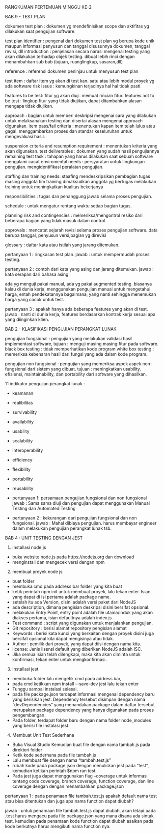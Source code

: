 RANGKUMAN PERTEMUAN MINGGU KE-2

BAB 9 - TEST PLAN

dokumen test plan : dokumen yg mendefinisikan scope dan aktifitas yg dilakukan 
saat pengujian software.

test plan identifier : pengenal dari dokumen test plan yg berupa kode unik
maupun informasi penyusun dan tanggal disusunnya dokumen, tanggal revisi, dll
introduction : penjelasan secara narasi mengenai testing yang akan dilakukan
terhadap objek testing. dibuat lebih rinci dengan menambahkan sub bab (tujuan, 
ruanglingkup, sasaran,dll)

reference : referensi dokumen peninjau untuk menyusun test plan

test item : daftar item yg akan di test kan. satu atau lebih modul proyek yg ada
software risk issue : kemungkinan terjadinya hal hal tidak pasti

features to be test: fitur yg akan diuji. memuat rincian fitur.
features not to be test : lingkup fitur yang tidak diujikan, dapat ditambahkan
alasan mengapa tidak diujikan.

approach : bagian untuk memberi deskripsi mengenai cara yang dilakukan untuk melaksanakan testing
dan disertai alasan mengenai approach digunakan.
item pass/fail criteria : menentukan kapan item telah lulus atau gagal. menggambarkan
proses dan standar keseluruhan untuk mengevaluasi hasil.

suspension criteria and resumption requirement : menentukan kriteria yang akan digunakan.
test deliverables : dokumen yang sudah hasil pengujiannya
remaining test task : tahapan yang harus dilakukan saat sebuah software mengalami cacat
enviromental needs : persyaratan untuk lingkungan pengujian. mengidentifikasi 
peralatan pengujian.

staffing dan training needs: staafing mendeskripsikan pembagian tugas masing anggota tim
training dimaksudkan anggota yg bertugas melakukan training untuk meningkatkan 
kualitas bekerjanya

responsibilities : tugas dan penanggung jawab selama proses pengujian.

schedule : untuk mengatur rentang waktu setiap bagian tugas.

planning risk and contingencies : memeriksa/mengontrol resiko dari beberapa bagian yang tidak masuk dalam
control.

approvals : mencatat sejarah revisi selama proses pengujian software. data berupa tanggal, penyusun versi,bagian yg direvisi

glossary : daftar kata atau istilah yang jarang ditemukan.

pertanyaan 1 : ringkasan test plan. 
jawab : untuk mempermudah proses testing.

pertanyaan 2 : contoh dari kata yang asing dan jarang ditemukan.
jawab : kata serapan dari bahasa asing.

ada yg menguji pakai manual, ada yg pakai augmented testing. biasanya kalau di dunia kerja, 
menggunakan pengujian manual untuk mengetahui harga, entah pendekatannya 
bagaimana, yang nanti sehingga menemukan harga yang cocok untuk test.

pertanyaan 3 : apakah hanya ada beberapa features yang akan di test.
jawab : nanti di dunia kerja, features berdasarkan kontrak kerja sesuai apa yang diinginkan
klien.



BAB 2 - KLASIFIKASI PENGUJIAN PERANGKAT LUNAK

pengujian fungsional : pengujian yang melakukan validasi hasil implementasi software, 
tujuan : menguji masing masing fitur pada software.
black box testing : tidak memperhatikan kode program
white box testing : memeriksa kebenaran hasil dari fungsi yang ada dalam kode program.


pengujian non fungsional : pengujian yang memeriksa aspek aspek non-fungsional
 dari sistem yang dibuat.
tujuan : meningkatkan usability, efisiensi, maintainability, dan portability
dari software yang dihasilkan.

11 indikator pengujian perangkat lunak : 
- keamanan
- realibilitas
- survivability
- availability
- usability
- scalability
- interoperability
- efficiency
- flexibility
- portability
- reusability

- pertanyaan 1: persamaan pengujian fungsional dan non fungsional
jawab : Sama sama diuji dan pengujian dapat menggunakan Manual Testing dan Automated Testing

- pertanyaan 2 : kekurangan dari pengujian fungsional dan non fungsional.
jawab : Mahal dibiaya pengujian. harus membayar engineer 
dalam melakukan pengujian perangkat lunak tsb.

BAB 4 : UNIT TESTING DENGAN JEST

1. installasi node.js 
- buka website node.js pada https://nodejs.org  dan download
- menginstall dan mengecek versi dengan npm

2. membuat proyek node js
- buat folder
- membuka cmd pada address bar folder yang kita buat
- ketik perintah npm init untuk membuat proyek, lalu tekan enter. 
  Isian yang dapat di isi pertama adalah package name.
- setelah itu ada Version, disini adalah versi paket dari NodeJS
- ada description, dimana pengisian deskripsi disini bersifat opsional.
- melakukan Entry Point, entry point adalah file utama/induk yang akan diakses pertama, 
  isian defaultnya adalah index.js
- Test command : script yang digunakan untuk menjalankan pengujian. 
- Git repository : berisi alamat repository pengisian alamat
- Keywords : berisi kata kunci yang berkaitan dengan proyek disini juga bersifat opsional kita dapat mengisinya atau tidak.
- Author : pemilik dari proyek, yang dapat diisi dengan nama kita.
- license:  Jenis lisensi default yang diberikan NodeJS adalah ISC.
- Jika semua isian telah dilengkapi, maka kita akan diminta untuk konfirmasi,
tekan enter untuk mengkonfirmasi.


3. installasi jest
- membuka folder  lalu mengetik cmd pada address bar, 
- pada cmd ketikkan npm install --save-dev jest lalu tekan enter
- Tunggu sampai instalasi selesai.
- pada file package.json terdapat informasi mengenai dependency baru yang berisikan jest. 
Dependency tersebut disimpan dengan nama “devDependencies” yang menandakan package dalam daftar tersebut 
merupakan package dependency yang hanya digunakan pada proses pengembangan.
 - Pada folder, terdapat folder baru dengan nama folder node_modules yang berisi file instalasi jest.


4. Membuat Unit Test Sederhana
- Buka Visual Studio Kemudian buat file dengan nama tambah.js pada direktori folder
- Ketik kode sederhana pada file tambah.js 
- Lalu membuat file dengan nama “tambah.test.js” 
- rubah kode pada package.json dengan menuliskan jest pada “test”, 
kemudian ketikan perintah $npm run test.
- Pada jest juga dapat menggunakan flag –coverage untuk informasi tentang code coverage, 
branch coverage, function coverage, dan line coverage dengan dengan menambahkan package.json


pertanyaan 1 : pada penamaan file tambah.test.js apakah default nama test atau 
bisa ditentukan dan juga apa nama function dapat diubah?

jawab : untuk penamaan file tambah.test.js dapat diubah, akan tetapi pada .test harus mengacu 
pada file package.json yang mana disana ada sintak test. kemudian pada penamaan kode function 
dapat diubah asalkan pada kode berkutnya harus mengikuti nama function nya.
